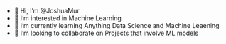 - 👋 Hi, I’m @JoshuaMur
- 👀 I’m interested in Machine Learning
- 🌱 I’m currently learning Anything Data Science and Machine Leaening
- 💞️ I’m looking to collaborate on Projects that involve ML models

<!---
JoshuaMur/JoshuaMur is a Machine Learning engineer focusing on building intelligent systems that run ML models under the hoods.
Writing codes for Machines, Software and Humans.
--->
